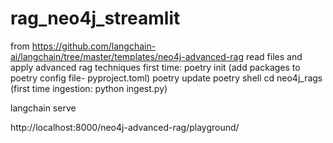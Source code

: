 # rag_neo4j_streamlit
from https://github.com/langchain-ai/langchain/tree/master/templates/neo4j-advanced-rag
read files and apply advanced rag techniques
first time:
    poetry init (add packages to poetry config file-  pyproject.toml)
poetry update
poetry shell
cd neo4j_rags 
(first time ingestion:
python ingest.py)

langchain serve

http://localhost:8000/neo4j-advanced-rag/playground/ 
